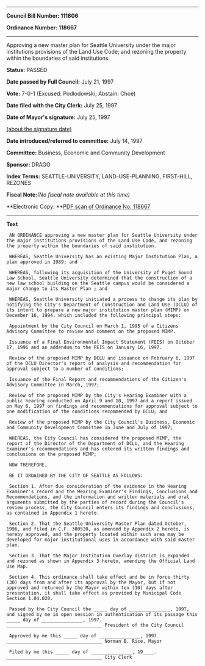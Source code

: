 

********

**Council Bill Number: 111806**
   
**Ordinance Number: 118667**
********

 Approving a new master plan for Seattle University under the major institutions provisions of the Land Use Code; and rezoning the property within the boundaries of said institutions.

**Status:** PASSED
   
**Date passed by Full Council:** July 21, 1997
   
**Vote:** 7-0-1 (Excused: Podlodowski; Abstain: Choe)
   
**Date filed with the City Clerk:** July 25, 1997
   
**Date of Mayor's signature:** July 25, 1997
   
[(about the signature date)](/~public/approvaldate.htm)
   
   
   
**Date introduced/referred to committee:** July 14, 1997
   
**Committee:** Business, Economic and Community Development
   
**Sponsor:** DRAGO
   
   
**Index Terms:** SEATTLE-UNIVERSITY, LAND-USE-PLANNING, FIRST-HILL, REZONES

**Fiscal Note:**_(No fiscal note available at this time)_

**Electronic Copy: **[PDF scan of Ordinance No. 118667](/~archives/Ordinances/Ord_118667.pdf)

********

**Text**
   
```
 AN ORDINANCE approving a new master plan for Seattle University under the major institutions provisions of the Land Use Code, and rezoning the property within the boundaries of said institution.

 WHEREAS, Seattle University has an existing Major Institution Plan, a plan approved in 1989; and

 WHEREAS, following its acquisition of the University of Puget Sound Law School, Seattle University determined that the construction of a new law school building on the Seattle campus would be considered a major change to its Master Plan ; and

 WHEREAS, Seattle University initiated a process to change its plan by notifying the City's Department of Construction and Land Use (DCLU) of its intent to prepare a new major institution master plan (MIMP) on December 16, 1994, which included the following principal steps:

 Appointment by the City Council on March 1, 1995 of a Citizens Advisory Committee to review and comment on the proposed MIMP.

 Issuance of a Final Environmental Impact Statement (FEIS) on October 17, 1996 and an addendum to the FEIS on January 16, 1997.

 Review of the proposed MIMP by DCLU and issuance on February 6, 1997 of the DCLU Director's report of analysis and recommendation for approval subject to a number of conditions;

 Issuance of the Final Report and recommendations of the Citizen's Advisory Committee in March, 1997;

 Review of the proposed MIMP by the City's Hearing Examiner with a public hearing conducted on April 9 and 10, 1997 and a report issued on May 6, 1997 on findings and recommendations for approval subject to one modification of the conditions recommended by DCLU; and

 Review of the proposed MIMP by the City Council's Business, Economic and Community Development Committee in June and July of 1997;

 WHEREAS, the City Council has considered the proposed MIMP, the report of the Director of the Department of DCLU, and the Hearing Examiner's recommendations and has entered its written findings and conclusions on the proposed MIMP;

 NOW THEREFORE,

 BE IT ORDAINED BY THE CITY OF SEATTLE AS FOLLOWS:

 Section 1. After due consideration of the evidence in the Hearing Examiner's record and the Hearing Examiner's Findings, Conclusions and Recommendations, and the information and written materials and oral arguments submitted by the parties of record during the Council's review process, the City Council enters its findings and conclusions, as contained in Appendix 1 hereto.

 Section 2. That the Seattle University Master Plan dated October, 1996, and filed in C.F. 300520, as amended by Appendix 2 hereto, is hereby approved, and the property located within such area may be developed for major institutional uses in accordance with said master plan.

 Section 3. That the Major Institution Overlay district is expanded and rezoned as shown in Appendix 3 hereto, amending the Official Land Use Map.

 Section 4. This ordinance shall take effect and be in force thirty (30) days from and after its approval by the Mayor, but if not approved and returned by the Mayor within ten (10) days after presentation, it shall take effect as provided by Municipal Code Section 1.04.020.

 Passed by the City Council the _____ day of _______________, 1997, and signed by me in open session in authentication of its passage this _____ day of _______________, 1997. ___________________________________ President of the City Council

 Approved by me this _____ day of _______________, 1997. ___________________________________ Norman B. Rice, Mayor

 Filed by me this _____ day of _______________, 19____. ___________________________________ City Clerk

```

